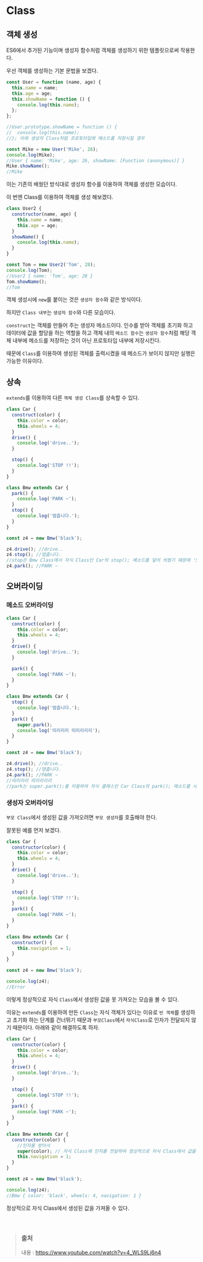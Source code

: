# Class

## 객체 생성

ES6에서 추가된 기능이며 생성자 함수처럼 객체를 생성하기 위한 템플릿으로써 작용한다.

우선 객체를 생성하는 기본 문법을 보겠다.

```javascript
const User = function (name, age) {
  this.name = name;
  this.age = age;
  this.showName = function () {
    console.log(this.name);
  };
};

//User.prototype.showName = function () {
//  console.log(this.name);
//}; 아래 생성자 Class처럼 프로토타입에 메소드를 저장시킬 경우

const Mike = new User('Mike', 26);
console.log(Mike);
//User { name: 'Mike', age: 26, showName: [Function (anonymous)] }
Mike.showName();
//Mike
```

이는 기존의 배웠던 방식대로 생성자 함수를 이용하여 객체를 생성한 모습이다.

이 번엔 Class를 이용하여 객체를 생성 해보겠다.

```javascript
class User2 {
  constructor(name, age) {
    this.name = name;
    this.age = age;
  }
  showName() {
    console.log(this.name);
  }
}

const Tom = new User2('Tom', 28);
console.log(Tom);
//User2 { name: 'Tom', age: 28 }
Tom.showName();
//Tom
```

객체 생성시에 `new`를 붙이는 것은 `생성자 함수`와 같은 방식이다.

하지만 `Class 내부`는 `생성자 함수`와 다른 모습이다.

`construct`는 객체를 만들어 주는 생성자 메소드이다.
인수를 받아 객체를 초기화 하고 데이터에 값을 할당을 하는 역할을 하고 객체 내의 `메소드 함수`는 `생성자 함수`처럼 해당 객체 내부에 메소드를 저장하는 것이 아닌 프로토타입 내부에 저장시킨다.

때문에 `Class`를 이용하여 생성된 객체를 출력시켰을 때 메소드가 보이지 않지만 실행은 가능한 이유이다.

## 상속

`extends`를 이용하여 다른 `객체 생성 Class`를 상속할 수 있다.

```javascript
class Car {
  construct(color) {
    this.color = color;
    this.wheels = 4;
  }
  drive() {
    console.log('drive..');
  }

  stop() {
    console.log('STOP !!');
  }
}

class Bmw extends Car {
  park() {
    console.log('PARK ~');
  }
  stop() {
    console.log('멈춥니다.');
  }
}

const z4 = new Bmw('black');

z4.drive(); //drive..
z4.stop(); //멈춥니다.
//stop은 Bmw Class에서 자식 Class인 Car의 stop(); 메소드를 덮어 씌웠기 때문에 'STOP !!'이 아닌 '멈춥니다.'가 출력된다.
z4.park(); //PARK ~
```

## 오버라이딩

### 메소드 오버라이딩

```javascript
class Car {
  construct(color) {
    this.color = color;
    this.wheels = 4;
  }
  drive() {
    console.log('drive..');
  }

  park() {
    console.log('PARK ~');
  }
}

class Bmw extends Car {
  stop() {
    console.log('멈춥니다.');
  }
  park() {
    super.park();
    console.log('띠리리리 띠리리리리');
  }
}

const z4 = new Bmw('black');

z4.drive(); //drive..
z4.stop(); //멈춥니다.
z4.park(); //PARK ~
//띠리리리 띠리리리리
//park는 super.park();를 이용하여 자식 클래스인 Car Class의 park(); 메소드를 사용하고 그 다음 console.log로 워딩을 출력한다.
```

### 생성자 오버라이딩

`부모 Class`에서 생성된 값을 가져오려면 `부모 생성자`를 호출해야 한다.

잘못된 예를 먼저 보겠다.

```javascript
class Car {
  constructor(color) {
    this.color = color;
    this.wheels = 4;
  }
  drive() {
    console.log('drive..');
  }

  stop() {
    console.log('STOP !!');
  }
  park() {
    console.log('PARK ~');
  }
}

class Bmw extends Car {
  constructor() {
    this.navigation = 1;
  }
}

const z4 = new Bmw('black');

console.log(z4);
//Error
```

이렇게 정상적으로 자식 `Class`에서 생성된 값을 못 가져오는 모습을 볼 수 있다.

이유는 `extends`를 이용하여 만든 `Class`는 자식 객체가 있다는 이유로 `빈 객체`를 생성하고 초기화 하는 단계를 건너뛰기 때문과 `부모Class`에서 `자식Class`로 인자가 전달되지 않기 때문이다.
아래와 같이 해결하도록 하자.

```javascript
class Car {
  constructor(color) {
    this.color = color;
    this.wheels = 4;
  }
  drive() {
    console.log('drive..');
  }

  stop() {
    console.log('STOP !!');
  }
  park() {
    console.log('PARK ~');
  }
}

class Bmw extends Car {
  constructor(color) {
    //인자를 받아서
    super(color); // 자식 Class에 인자를 전달하여 정상적으로 자식 Class에서 값을 생성할 수 있도록 함.
    this.navigation = 1;
  }
}

const z4 = new Bmw('black');

console.log(z4);
//Bmw { color: 'black', wheels: 4, navigation: 1 }
```

정상적으로 자식 Class에서 생성된 값을 가져올 수 있다.
</br></br></br>

> ### 출처
>
> 내용 : https://www.youtube.com/watch?v=4_WLS9Lj6n4
